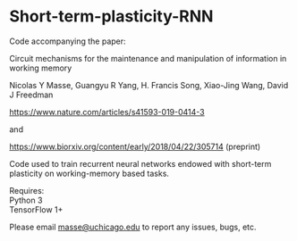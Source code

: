 # Short-term-plasticity-RNN
Code accompanying the paper:

Circuit mechanisms for the maintenance and manipulation of information in working memory

Nicolas Y Masse, Guangyu R Yang, H. Francis Song, Xiao-Jing Wang, David J Freedman 

https://www.nature.com/articles/s41593-019-0414-3

and

https://www.biorxiv.org/content/early/2018/04/22/305714 (preprint)


Code used to train recurrent neural networks endowed with short-term plasticity on working-memory based tasks.

Requires:  
Python 3  
TensorFlow 1+ 

Please email masse@uchicago.edu to report any issues, bugs, etc.

